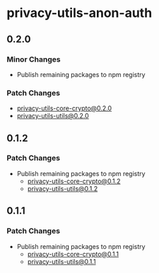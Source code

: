 # privacy-utils-anon-auth

## 0.2.0

### Minor Changes

- Publish remaining packages to npm registry

### Patch Changes

- privacy-utils-core-crypto@0.2.0
- privacy-utils-utils@0.2.0

## 0.1.2

### Patch Changes

- Publish remaining packages to npm registry
  - privacy-utils-core-crypto@0.1.2
  - privacy-utils-utils@0.1.2

## 0.1.1

### Patch Changes

- Publish remaining packages to npm registry
  - privacy-utils-core-crypto@0.1.1
  - privacy-utils-utils@0.1.1
